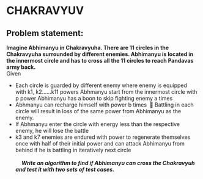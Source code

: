 # CHAKRAVYUV

## Problem statement: 

**Imagine Abhimanyu in Chakravyuha. There are 11 circles in the Chakravyuha surrounded by different enemies.
Abhimanyu is located in the innermost circle and has to cross all the 11 circles to reach Pandavas army back.** 
 <br/>
Given
- Each circle is guarded by different enemy where enemy is equipped with k1, k2……k11 powers
Abhmanyu start from the innermost circle with p power Abhimanyu has a boon to skip fighting enemy
a times 
- Abhmanyu can recharge himself with power b times 
 Battling in each circle will result in loss of the same power from Abhimanyu as the enemy. 
- If Abhmanyu enter the circle with energy less than the respective enemy, he will lose the battle
- k3 and k7 enemies are endured with power to regenerate themselves once with half of their initial
power and can attack Abhimanyu from behind if he is battling in iteratively next circle 
 <br/>
 <br/>
 
 
***Write an algorithm to find if Abhimanyu can cross the Chakravyuh and test it with two sets of test cases.***